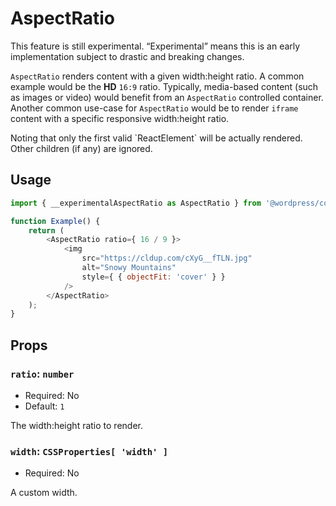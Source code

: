 # AspectRatio

<div class="callout callout-alert">
This feature is still experimental. “Experimental” means this is an early implementation subject to drastic and breaking changes.
</div>

`AspectRatio` renders content with a given width:height ratio. A common example would be the **HD** `16:9` ratio. Typically, media-based content (such as images or video) would benefit from an `AspectRatio` controlled container. Another common use-case for `AspectRatio` would be to render `iframe` content with a specific responsive width:height ratio.

<div class="callout callout-alert">
Noting that only the first valid `ReactElement` will be actually rendered. Other children (if any) are ignored.
</div>

## Usage

```js
import { __experimentalAspectRatio as AspectRatio } from '@wordpress/components';

function Example() {
	return (
		<AspectRatio ratio={ 16 / 9 }>
			<img
				src="https://cldup.com/cXyG__fTLN.jpg"
				alt="Snowy Mountains"
				style={ { objectFit: 'cover' } }
			/>
		</AspectRatio>
	);
}
```

## Props

### `ratio`: `number`

-   Required: No
-   Default: `1`

The width:height ratio to render.

### `width`: `CSSProperties[ 'width' ]`

-   Required: No

A custom width.
